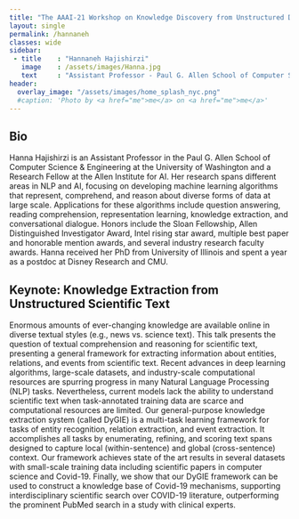 ```yaml
---
title: "The AAAI-21 Workshop on Knowledge Discovery from Unstructured Data in Financial Services"
layout: single
permalink: /hannaneh
classes: wide
sidebar:
 - title    : "Hannaneh Hajishirzi"
   image    : /assets/images/Hanna.jpg
   text     : "Assistant Professor - Paul G. Allen School of Computer Science and Engineering, University of Washington, and Research Fellow, Allen Institute for AI"
header:
  overlay_image: "/assets/images/home_splash_nyc.png"
  #caption: 'Photo by <a href="me">me</a> on <a href="me">me</a>'
---
```

<h2>Bio</h2>

Hanna Hajishirzi is an Assistant Professor in the Paul G. Allen School of Computer Science & Engineering at the University of Washington and a Research Fellow at the Allen Institute for AI. Her research spans different areas in NLP and AI, focusing on developing machine learning algorithms that represent, comprehend, and reason about diverse forms of data at large scale. Applications for these algorithms include question answering, reading comprehension, representation learning, knowledge extraction, and conversational dialogue. Honors include the Sloan Fellowship, Allen Distinguished Investigator Award, Intel rising star award, multiple best paper and honorable mention awards, and several industry research faculty awards. Hanna received her PhD from University of Illinois and spent a year as a postdoc at Disney Research and CMU.


<h2 id="keynote">Keynote: Knowledge Extraction from Unstructured Scientific Text</h2>

Enormous amounts of ever-changing  knowledge are available online in diverse textual styles (e.g., news vs. science text). This talk presents the question of textual comprehension and reasoning for scientific text, presenting a general framework for extracting information about entities, relations, and events from scientific text. Recent advances in deep learning algorithms, large-scale datasets, and industry-scale computational resources are spurring progress in many Natural Language Processing (NLP) tasks. Nevertheless, current models lack the ability to understand scientific text when task-annotated training data are scarce and computational resources are limited. Our general-purpose knowledge extraction system (called DyGIE) is a multi-task learning framework for tasks of entity recognition, relation extraction, and event extraction. It accomplishes all tasks by enumerating, refining, and scoring text spans designed to capture local (within-sentence) and global (cross-sentence) context. Our framework achieves state of the art results in several datasets with small-scale training data including scientific papers in computer science and Covid-19. Finally, we show that our DyGIE framework can be used to construct a knowledge base of Covid-19 mechanisms, supporting interdisciplinary scientific search over COVID-19 literature, outperforming the prominent PubMed search in a study with clinical experts.